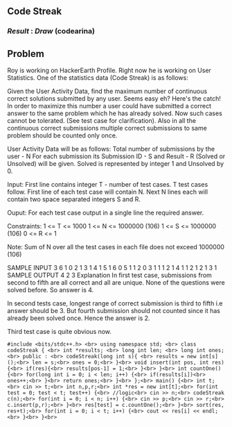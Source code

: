 ## Code Streak
### *Result* : *Draw* (codearina)

## Problem 


Roy is working on HackerEarth Profile. Right now he is working on User Statistics.
One of the statistics data (Code Streak) is as follows:

Given the User Activity Data, find the maximum number of continuous correct solutions submitted by any user.
Seems easy eh? Here's the catch! In order to maximize this number a user could have submitted a correct answer to the same problem which he has already solved. Now such cases cannot be tolerated. (See test case for clarification). 
Also in all the continuous correct submissions multiple correct submissions to same problem should be counted only once.

User Activity Data will be as follows:
Total number of submissions by the user - N
For each submission its Submission ID - S and Result - R (Solved or Unsolved) will be given.
Solved is represented by integer 1 and Unsolved by 0.

Input:
First line contains integer T - number of test cases. T test cases follow. First line of each test case will contain N. Next N lines each will contain two space separated integers S and R.

Ouput:
For each test case output in a single line the required answer.

Constraints:
1 <= T <= 1000
1 <= N <= 1000000 (106)
1 <= S <= 1000000 (106)
0 <= R <= 1

Note: Sum of N over all the test cases in each file does not exceed 1000000 (106)

SAMPLE INPUT 
3
6
1 0
2 1
3 1
4 1
5 1
6 0
5
1 1
2 0
3 1
1 1
2 1
4
1 1
2 1
2 1
3 1
SAMPLE OUTPUT 
4
2
3
Explanation
In first test case, submissions from second to fifth are all correct and all are unique. None of the questions were solved before. So answer is 4.

In second tests case, longest range of correct submission is third to fifth i.e answer should be 3. But fourth submission should not counted since it has already been solved once. Hence the answer is 2.

Third test case is quite obvious now.


`
#include <bits/stdc++.h> <br>
using namespace std; <br>
class codeStreak { <br>
    int *results; <br>
    long int len; <br>
    long int ones; <br>
    public : <br>
        codeStreak(long int s){ <br>
            results = new int[s]();<br>
            len = s;<br>
            ones = 0;<br>
        }<br>
        void insert(int pos, int res) {<br>
            if(res){<br>
                results[pos-1] = 1;<br>
            }<br>
        }<br>
        int countOne(){<br>
            for(long int i = 0; i < len; i++) {<br>
                if(results[i])<br>
                    ones++;<br>
            }<br>
            return ones;<br>
        }<br>
};<br>
main() {<br>
    int t;<br>
    cin >> t;<br>
    int n,p,r;<br>
    int *res = new int[t];<br>
    for(int test = 0; test < t; test++) {<br>
        //logic<br>
        cin >> n;<br>
        codeStreak c(n);<br>
        for(int i = 0; i < n; i++) {<br>
            cin >> p;<br>
            cin >> r;<br>
            c.insert(p,r);<br>
        }<br>
        res[test] = c.countOne();<br>
    }<br>
    sort(res, res+t);<br>
    for(int i = 0; i < t; i++) {<br>
        cout << res[i] << endl;<br>
    }<br>
}<br>
`
